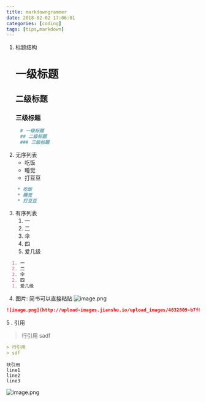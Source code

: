 ```yaml
---
title: markdowngrammer
date: 2018-02-02 17:06:01
categories: [coding]
tags: [tips,markdown]
---
```

1. 标题结构
     # 一级标题  
     ## 二级标题
     ### 三级标题
```markdown
     # 一级标题  
     ## 二级标题
     ### 三级标题
```

2. 无序列表
    * 吃饭
    * 睡觉
    * 打豆豆
```markdown
    * 吃饭
    * 睡觉
    * 打豆豆
 ```
3. 有序列表
    1. 一
    2. 二
    3. 伞
    2. 四
    1. 爱几级
  ```markdown
    1. 一
    2. 二
    3. 伞
    2. 四
    1. 爱几级
```
  
4. 图片: 简书可以直接粘贴
![image.png](http://upload-images.jianshu.io/upload_images/4832809-b7f8c7d4acfaa559.png?imageMogr2/auto-orient/strip%7CimageView2/2/w/1240)
```markdown
![image.png](http://upload-images.jianshu.io/upload_images/4832809-b7f8c7d4acfaa559.png?imageMogr2/auto-orient/strip%7CimageView2/2/w/1240)
```
5 . 引用
> 行引用
sadf
```markdown
> 行引用
> sdf
```
```
块引用
line1
line2
line3
```
![image.png](http://upload-images.jianshu.io/upload_images/4832809-8fa73997332fede8.png?imageMogr2/auto-orient/strip%7CimageView2/2/w/1240)

